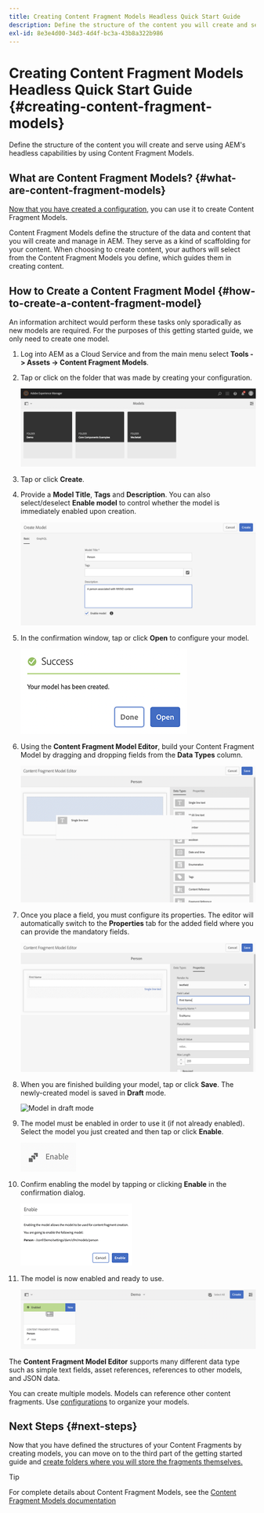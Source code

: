 ```yaml
---
title: Creating Content Fragment Models Headless Quick Start Guide
description: Define the structure of the content you will create and serve using AEM's headless capabilities by using Content Fragment Models.
exl-id: 8e3e4d00-34d3-4d4f-bc3a-43b8a322b986
---
```

# Creating Content Fragment Models Headless Quick Start Guide {#creating-content-fragment-models}

Define the structure of the content you will create and serve using AEM's headless capabilities by using Content Fragment Models.

## What are Content Fragment Models? {#what-are-content-fragment-models}

[Now that you have created a configuration,](create-configuration.md) you can use it to create Content Fragment Models.

Content Fragment Models define the structure of the data and content that you will create and manage in AEM. They serve as a kind of scaffolding for your content. When choosing to create content, your authors will select from the Content Fragment Models you define, which guides them in creating content.

## How to Create a Content Fragment Model {#how-to-create-a-content-fragment-model}

An information architect would perform these tasks only sporadically as new models are required. For the purposes of this getting started guide, we only need to create one model.

1. Log into AEM as a Cloud Service and from the main menu select **Tools -&gt; Assets -&gt; Content Fragment Models**.
1. Tap or click on the folder that was made by creating your configuration.

   ![The models folder](../assets/models-folder.png)
1. Tap or click **Create**.
1. Provide a **Model Title**, **Tags** and **Description**. You can also select/deselect **Enable model** to control whether the model is immediately enabled upon creation.

   ![Create a model](../assets/models-create.png)
1. In the confirmation window, tap or click **Open** to configure your model.

   ![Confirmation window](../assets/models-confirmation.png)
1. Using the **Content Fragment Model Editor**, build your Content Fragment Model by dragging and dropping fields from the **Data Types** column.

   ![Drag and drop fields](../assets/models-drag-and-drop.png)

1. Once you place a field, you must configure its properties. The editor will automatically switch to the **Properties** tab for the added field where you can provide the mandatory fields.

   ![Configure properties](../assets/models-configure-properties.png)
1. When you are finished building your model, tap or click **Save**. The newly-created model is saved in **Draft** mode.

   ![Model in draft mode](../assets/models-draft.png)
1. The model must be enabled in order to use it (if not already enabled). Select the model you just created and then tap or click **Enable**.

   ![Enabling the model](../assets/models-enable.png)
1. Confirm enabling the model by tapping or clicking **Enable** in the confirmation dialog.

   ![Enabling confirmation dialog](../assets/models-enabling.png)
1. The model is now enabled and ready to use.

   ![Model enabled](../assets/models-enabled.png)

The **Content Fragment Model Editor** supports many different data type such as simple text fields, asset references, references to other models, and JSON data.

You can create multiple models. Models can reference other content fragments. Use [configurations](create-configuration.md) to organize your models.

## Next Steps {#next-steps}

Now that you have defined the structures of your Content Fragments by creating models, you can move on to the third part of the getting started guide and [create folders where you will store the fragments themselves.](create-assets-folder.md)

>[!TIP]
>
>For complete details about Content Fragment Models, see the [Content Fragment Models documentation](/help/assets/content-fragments/content-fragments-models.md)

